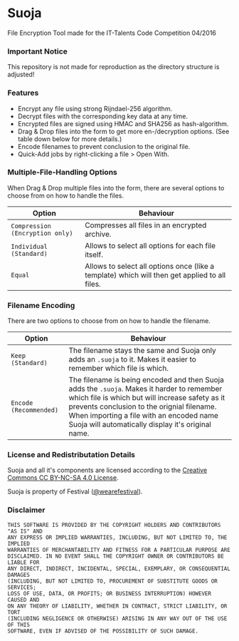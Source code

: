 # Suoja
File Encryption Tool made for the IT-Talents Code Competition 04/2016

### Important Notice
This repository is not made for reproduction as the directory structure is adjusted!

### Features
* Encrypt any file using strong Rijndael-256 algorithm.
* Decrypt files with the corresponding key data at any time.
* Encrypted files are signed using HMAC and SHA256 as hash-algorithm.
* Drag & Drop files into the form to get more en-/decryption options. (See table down below for more details.)
* Encode filenames to prevent conclusion to the original file.
* Quick-Add jobs by right-clicking a file > Open With.

### Multiple-File-Handling Options
When Drag & Drop multiple files into the form, there are several options to choose from on how to handle the files.

|Option|Behaviour|
|---|---|
|`Compression (Encryption only)`|Compresses all files in an encrypted archive.|
|`Individual (Standard)`|Allows to select all options for each file itself.|
|`Equal`|Allows to select all options once (like a template) which will then get applied to all files.|

### Filename Encoding
There are two options to choose from on how to handle the filename.

|Option|Behaviour|
|---|---|
|`Keep (Standard)`|The filename stays the same and Suoja only adds an `.suoja` to it. Makes it easier to remember which file is which.|
|`Encode (Recommended)`|The filename is being encoded and then Suoja adds the `.suoja`. Makes it harder to remember which file is which but will increase safety as it prevents conclusion to the orignial filename. When importing a file with an encoded name Suoja will automatically display it's original name.|

### License and Redistributation Details
Suoja and all it's components are licensed according to the [Creative Commons CC BY-NC-SA 4.0 License](http://creativecommons.org/licenses/by-nc-sa/4.0/).

Suoja is property of Festival ([@wearefestival](https://github.com/wearefestival)).

### Disclaimer
```
THIS SOFTWARE IS PROVIDED BY THE COPYRIGHT HOLDERS AND CONTRIBUTORS "AS IS" AND
ANY EXPRESS OR IMPLIED WARRANTIES, INCLUDING, BUT NOT LIMITED TO, THE IMPLIED
WARRANTIES OF MERCHANTABILITY AND FITNESS FOR A PARTICULAR PURPOSE ARE
DISCLAIMED. IN NO EVENT SHALL THE COPYRIGHT OWNER OR CONTRIBUTORS BE LIABLE FOR
ANY DIRECT, INDIRECT, INCIDENTAL, SPECIAL, EXEMPLARY, OR CONSEQUENTIAL DAMAGES
(INCLUDING, BUT NOT LIMITED TO, PROCUREMENT OF SUBSTITUTE GOODS OR SERVICES;
LOSS OF USE, DATA, OR PROFITS; OR BUSINESS INTERRUPTION) HOWEVER CAUSED AND
ON ANY THEORY OF LIABILITY, WHETHER IN CONTRACT, STRICT LIABILITY, OR TORT
(INCLUDING NEGLIGENCE OR OTHERWISE) ARISING IN ANY WAY OUT OF THE USE OF THIS
SOFTWARE, EVEN IF ADVISED OF THE POSSIBILITY OF SUCH DAMAGE.
```
